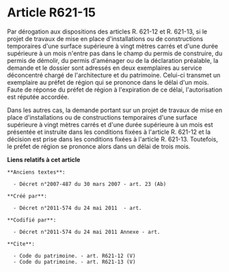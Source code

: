 # Article R621-15

Par dérogation aux dispositions des articles R. 621-12 et R. 621-13, si le projet de travaux de mise en place d'installations
ou de constructions temporaires d'une surface supérieure à vingt mètres carrés et d'une durée supérieure à un mois n'entre
pas dans le champ du permis de construire, du permis de démolir, du permis d'aménager ou de la déclaration préalable, la
demande et le dossier sont adressés en deux exemplaires au service déconcentré chargé de l'architecture et du patrimoine.
Celui-ci transmet un exemplaire au préfet de région qui se prononce dans le délai d'un mois. Faute de réponse du préfet de
région à l'expiration de ce délai, l'autorisation est réputée accordée. 

Dans les autres cas, la demande portant sur un projet de travaux de mise en place d'installations ou de constructions
temporaires d'une surface supérieure à vingt mètres carrés et d'une durée supérieure à un mois est présentée et instruite
dans les conditions fixées à l'article R. 621-12 et la décision est prise dans les conditions fixées à l'article R. 621-13.
Toutefois, le préfet de région se prononce alors dans un délai de trois mois.

**Liens relatifs à cet article**

	**Anciens textes**:

	  - Décret n°2007-487 du 30 mars 2007 - art. 23 (Ab)

	**Créé par**:

	  - Décret n°2011-574 du 24 mai 2011  - art.

	**Codifié par**:

	  - Décret n°2011-574 du 24 mai 2011 Annexe - art.

	**Cite**:

	  - Code du patrimoine. - art. R621-12 (V)
	  - Code du patrimoine. - art. R621-13 (V)
